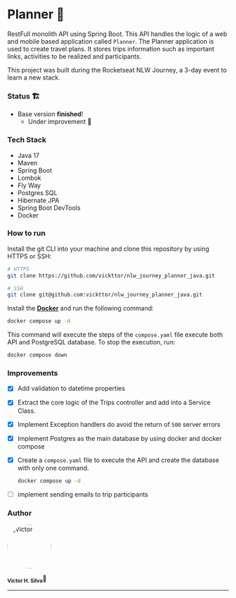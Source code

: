 # Planner 📅

RestFull monolith API using Spring Boot. This API handles the logic of a web and mobile based application called `Planner`.
The Planner application is used to create travel plans. It stores trips information such as important links, activities to be realized and participants.

This project was built during the Rocketseat NLW Journey, a 3-day event to learn a new stack.

### Status 🏗️

- Base version **finished**!
  - Under improvement 🚀

### Tech Stack

- Java 17
- Maven
- Spring Boot
- Lombok
- Fly Way
- Postgres SQL
- Hibernate JPA
- Spring Boot DevTools
- Docker

### How to run

Install the git CLI into your machine and clone this repository by using HTTPS or SSH:

```bash
# HTTPS
git clone https://github.com/vickttor/nlw_journey_planner_java.git

# SSH
git clone git@github.com:vickttor/nlw_journey_planner_java.git 
```

Install the **[Docker](https://www.docker.com/products/docker-desktop/)** and run the following command:

```bash
docker compose up -d
```

This command will execute the steps of the `compose.yaml` file execute both API and PostgreSQL database. To stop the execution, run:

```bash
docker compose down
```

### Improvements

- [X] Add validation to datetime properties 
- [X] Extract the core logic of the Trips controller and add into a Service Class.
- [X] Implement Exception handlers do avoid the return of `500` server errors
- [X] Implement Postgres as the main database by using docker and docker compose
- [X] Create a `compose.yaml` file to execute the API and create the database with only one command.
  ```bash
  docker compose up -d
  ```
- [ ] implement sending emails to trip participants


### Author

<img  style="border-radius: 50%;"  src="https://avatars.githubusercontent.com/u/70340221?v=4"  width="100px;"  alt="Victor"/>

<sub><b>Victor H. Silva</b></sub>🚀

---